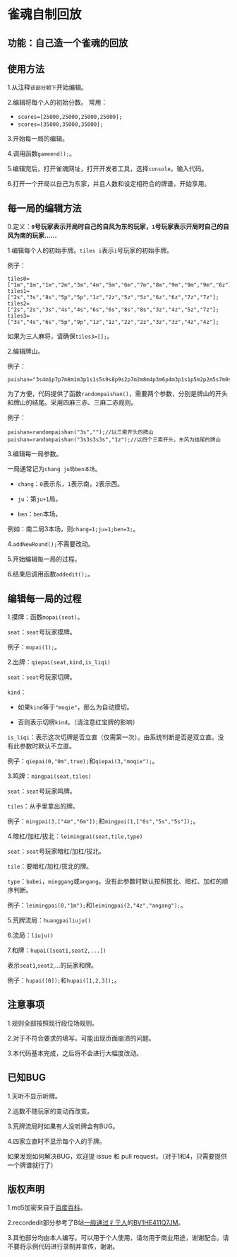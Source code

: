 # 雀魂自制回放
## 功能：自己造一个雀魂的回放
## 使用方法

1.从注释```该部分朝下```开始编辑。

2.编辑将每个人的初始分数。
常用：
+ ```scores=[25000,25000,25000,25000];```
+ ```scores=[35000,35000,35000];```

3.开始每一局的编辑。

4.调用函数`gameend();`。

5.编辑完后，打开雀魂网址，打开开发者工具，选择`console`，输入代码。

6.打开一个开局以自己为东家，并且人数和设定相符合的牌谱，开始享用。

## 每一局的编辑方法


0.定义：**`0`号玩家表示开局时自己的自风为东的玩家，`1`号玩家表示开局时自己的自风为南的玩家......**

1.编辑每个人的初始手牌。`tiles i`表示`i`号玩家的初始手牌。

例子：
```
tiles0=["1m","1m","1m","2m","3m","4m","5m","6m","7m","8m","9m","9m","9m","6z"];
tiles1=["2s","3s","8s","5p","5p","1z","2z","5z","5z","6z","6z","7z","7z"];
tiles2=["2s","2s","3s","4s","4s","6s","6s","8s","8s","3z","4z","5z","7z"];  
tiles3=["3s","4s","6s","5p","9p","1z","1z","2z","2z","3z","3z","4z","4z"];
```
如果为三人麻将，请确保```tiles3=[];```。

2.编辑牌山。

例子：
```
paishan="3s4m1p7p7m8m1m3p1s1s5s9s8p9s2p7m2m8m4p3m6p4m3p1s1p5m2p2m5s7m0s3m4m6m8m6p0m4p7p1p8p3p1s1p2m3m7s3p7s9m2p8p4p6m9p6m9p7p7s8p6p4p6z9s9s7p9p6p7s5s2p5z6s3z4s2z0p7z8s1z2s4z5m";
```

为了方便，代码提供了函数```randompaishan()```，需要两个参数，分别是牌山的开头和牌山的结尾。采用四麻三赤、三麻二赤规则。

例子：
```
paishan=randompaishan("3s","");//以三索开头的牌山
paishan=randompaishan("3s3s3s3s","1z");//以四个三索开头，东风为结尾的牌山
```

3.编辑每一局参数。

一局通常记为`chang ju局ben本场`。

+ `chang`：`0`表示东，`1`表示南，`2`表示西。

+ `ju`：第`ju+1`局。

+ `ben`：`ben`本场。

例如：南二局3本场，则`chang=1;ju=1;ben=3;`。

4.`addNewRound();`不需要改动。

5.开始编辑每一局的过程。

6.结束后调用函数`addedit();`。

## 编辑每一局的过程

1.摸牌：函数`mopai(seat)`。

`seat`：`seat`号玩家摸牌。

例子：`mopai(1);`。

2.出牌：`qiepai(seat,kind,is_liqi)`

`seat`：`seat`号玩家切牌。

`kind`：

+ 如果`kind`等于`"moqie"`，那么为自动摸切。

+ 否则表示切牌`kind`。（请注意红宝牌的影响）

`is_liqi`：表示这次切牌是否立直（仅需第一次）。由系统判断是否是双立直。没有此参数时默认不立直。

例子：`qiepai(0,"0m",true);`和`qiepai(3,"moqie");`。

3.鸣牌：`mingpai(seat,tiles)`

`seat`：`seat`号玩家鸣牌。

`tiles`：从手里拿出的牌。

例子：`mingpai(3,["4m","6m"]);`和`mingpai(1,["0s","5s","5s"]);`。

4.暗杠/加杠/拔北：`leimingpai(seat,tile,type)`

`seat`：`seat`号玩家暗杠/加杠/拔北。

`tile`：要暗杠/加杠/拔北的牌。

`type`：`babei`，`minggang`或`angang`。没有此参数时默认按照拔北、暗杠、加杠的顺序判断。

例子：`leimingpai(0,"1m");`和`leimingpai(2,"4z","angang");`。

5.荒牌流局：`huangpailiuju()`

6.流局：`liuju()`

7.和牌：`hupai([seat1,seat2,...])`

表示`seat1`,`seat2`,...的玩家和牌。

例子：`hupai([0]);`和`hupai([1,2,3]);`。

## 注意事项

1.规则全部按照现行段位场规则。

2.对于不符合要求的填写，可能出现页面崩溃的问题。

3.本代码基本完成，之后将不会进行大幅度改动。

## 已知BUG

1.天听不显示听牌。

2.巡数不随玩家的变动而改变。

3.荒牌流局时如果有人没听牌会有BUG。

4.四家立直时不显示每个人的手牌。

如果发现如何解决BUG，欢迎提 issue 和 pull request。（对于1和4，只需要提供一个牌谱就行了）

## 版权声明

1.md5加密来自于[百度百科](https://baike.baidu.com/item/MD5/212708?fromtitle=MD5%E5%8A%A0%E5%AF%86&fromid=5706230&fr=aladdin)。

2.recordedit部分参考了B站[一般通过彳亍人](https://space.bilibili.com/23019265)的[BV1HE411Q7JM](https://www.bilibili.com/video/BV1HE411Q7JM)。

3.其他部分均由本人编写。可以用于个人使用，请勿用于商业用途，谢谢配合。请不要将示例代码进行录制并宣传，谢谢。
